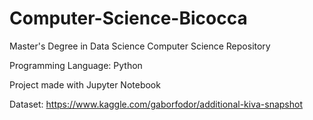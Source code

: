 # Computer-Science-Bicocca

Master's Degree in Data Science
Computer Science Repository 

Programming Language: Python

Project made with Jupyter Notebook

Dataset: https://www.kaggle.com/gaborfodor/additional-kiva-snapshot


